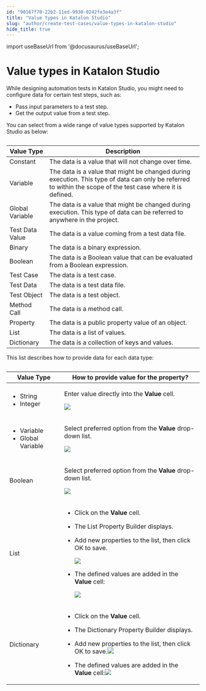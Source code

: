 ```yaml
---
id: "90167f70-22b2-11ed-9930-0242fe3e4a3f"
title: "Value types in Katalon Studio"
slug: "author/create-test-cases/value-types-in-katalon-studio"
hide_title: true
---
```

import useBaseUrl from '@docusaurus/useBaseUrl';


# <a id="id" class="anchor_top_offset"/><a id="ariaid-title1" class="anchor_top_offset"/>Value types in <span xmlns="http://www.w3.org/1999/xhtml" className="ph">Katalon Studio</span> 

<p xmlns="http://www.w3.org/1999/xhtml" className="p">While designing automation tests in <span className="ph">Katalon Studio</span>, you might need to configure data for certain test steps, such as:</p> 
<ul xmlns="http://www.w3.org/1999/xhtml" className="ul"><li className="li">Pass input parameters to a test step.</li><li className="li">Get the output value from a test step.</li></ul> 
<p xmlns="http://www.w3.org/1999/xhtml" className="p">You can select from a wide range of value types supported by <span className="ph">Katalon Studio</span> as  below:</p> 
<table xmlns="http://www.w3.org/1999/xhtml" className="table"><caption /><thead className="thead"><tr className><th className="entry anchor_top_offset" id="id__entry__1">Value Type</th><th className="entry anchor_top_offset" id="id__entry__2">Description</th></tr></thead><tbody className="tbody"><tr className><td className="entry" headers="id__entry__1 id__entry__2 ">Constant</td><td className="entry" headers="id__entry__1 id__entry__2 ">The data is a value that will not change over time.</td></tr><tr className><td className="entry" headers="id__entry__1 id__entry__2 ">Variable</td><td className="entry" headers="id__entry__1 id__entry__2 ">The data is a value that might be changed during execution. This type of data can only be referred to within the scope of the test case where it is defined.</td></tr><tr className><td className="entry" headers="id__entry__1 id__entry__2 ">Global Variable</td><td className="entry" headers="id__entry__1 id__entry__2 ">The data is a value that might be changed during execution. This type of data can be referred to  anywhere in the project.</td></tr><tr className><td className="entry" headers="id__entry__1 id__entry__2 ">Test Data Value</td><td className="entry" headers="id__entry__1 id__entry__2 ">The data is a value coming from a test data file.</td></tr><tr className><td className="entry" headers="id__entry__1 id__entry__2 ">Binary</td><td className="entry" headers="id__entry__1 id__entry__2 ">The data is a binary expression.</td></tr><tr className><td className="entry" headers="id__entry__1 id__entry__2 ">Boolean</td><td className="entry" headers="id__entry__1 id__entry__2 ">The data is a Boolean value that can be evaluated from a Boolean expression.</td></tr><tr className><td className="entry" headers="id__entry__1 id__entry__2 ">Test Case</td><td className="entry" headers="id__entry__1 id__entry__2 ">The data is a test case.</td></tr><tr className><td className="entry" headers="id__entry__1 id__entry__2 ">Test Data</td><td className="entry" headers="id__entry__1 id__entry__2 ">The data is a test data file.</td></tr><tr className><td className="entry" headers="id__entry__1 id__entry__2 ">Test Object</td><td className="entry" headers="id__entry__1 id__entry__2 ">The data is a test object.</td></tr><tr className><td className="entry" headers="id__entry__1 id__entry__2 ">Method Call</td><td className="entry" headers="id__entry__1 id__entry__2 ">The data is a method call.</td></tr><tr className><td className="entry" headers="id__entry__1 id__entry__2 ">Property</td><td className="entry" headers="id__entry__1 id__entry__2 ">The data is a public property value of an object.</td></tr><tr className><td className="entry" headers="id__entry__1 id__entry__2 ">List</td><td className="entry" headers="id__entry__1 id__entry__2 ">The data is a list of values.</td></tr><tr className><td className="entry" headers="id__entry__1 id__entry__2 ">Dictionary</td><td className="entry" headers="id__entry__1 id__entry__2 ">The data is a collection of keys and values.</td></tr></tbody></table> 
<p xmlns="http://www.w3.org/1999/xhtml" className="p">This list describes how to provide data for each data type:</p> 
<table xmlns="http://www.w3.org/1999/xhtml" className="table"><caption /><colgroup><col /><col /></colgroup><thead className="thead"><tr className><th className="entry anchor_top_offset" id="id__entry__29">Value Type</th><th className="entry anchor_top_offset" id="id__entry__30">How to provide value for the property?</th></tr></thead><tbody className="tbody"><tr className><td className="entry" headers="id__entry__29 id__entry__30 ">         <ul className="ul"><li className="li">String</li><li className="li">Integer</li></ul>       </td><td className="entry" headers="id__entry__29 id__entry__30 ">         <p className="p">Enter value directly into the <strong className="ph b">Value</strong> cell.</p>         <p className="p"> <img className="image" width={150} src={useBaseUrl("/53a74750-5a3d-11ed-a602-0242cfbc79b5.png")} /></p>       </td></tr><tr className><td className="entry" headers="id__entry__29 id__entry__30 ">         <ul className="ul"><li className="li">Variable</li><li className="li">Global Variable</li></ul>       </td><td className="entry" headers="id__entry__29 id__entry__30 ">         <p className="p">Select preferred option from the <strong className="ph b">Value</strong> drop-down list.</p>         <p className="p">            <img className="image" width={400} src={useBaseUrl("/9b73b720-5a57-11ed-a602-0242cfbc79b5.png")} /></p>       </td></tr><tr className><td className="entry" headers="id__entry__29 id__entry__30 ">Boolean</td><td className="entry" headers="id__entry__29 id__entry__30 ">         <p className="p">Select preferred option from the <strong className="ph b">Value</strong> drop-down list.</p>         <p className="p"> <img className="image" width={200} src={useBaseUrl("/ac4596a0-5a3d-11ed-a602-0242cfbc79b5.png")} /></p>       </td></tr><tr className><td className="entry" headers="id__entry__29 id__entry__30 ">List</td><td className="entry" headers="id__entry__29 id__entry__30 ">         <ul className="ul"><li className="li">Click on the <strong className="ph b">Value</strong> cell.</li><li className="li">             <p className="p">The <span className="ph uicontrol">List Property Builder</span> displays.</p>           </li><li className="li">             <p className="p">Add new properties to the list, then click <span className="ph uicontrol">OK</span> to save.</p>             <p className="p"> <img className="image" width={400} src={useBaseUrl("/9b9663b0-5a3e-11ed-a602-0242cfbc79b5.png")} /></p>           </li><li className="li">             <p className="p">The defined values are added in the <strong className="ph b">Value</strong> cell:</p>             <p className="p"> <img className="image" width={400} src={useBaseUrl("/dc994da0-5a3e-11ed-a602-0242cfbc79b5.png")} /></p>           </li></ul>       </td></tr><tr className><td className="entry" headers="id__entry__29 id__entry__30 ">Dictionary</td><td className="entry" headers="id__entry__29 id__entry__30 ">         <ul className="ul"><li className="li">Click on the <strong className="ph b">Value</strong> cell.</li><li className="li">             <p className="p">The <span className="ph uicontrol">Dictionary Property Builder</span> displays.</p>           </li><li className="li">             <p className="p">Add new properties to the list, then click <span className="ph uicontrol">OK</span> to save.<img className="image" width={400} src={useBaseUrl("/8ff99920-5a4b-11ed-a602-0242cfbc79b5.png")} /></p>           </li><li className="li">The defined values are added in the <strong className="ph b">Value</strong> cell:<img className="image" width={400} src={useBaseUrl("/cba9bfe0-5a4b-11ed-a602-0242cfbc79b5.png")} /></li></ul>       </td></tr></tbody></table> 
